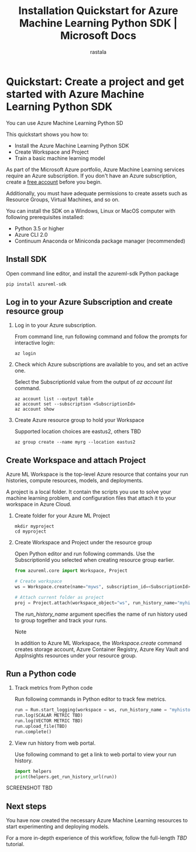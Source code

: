 ﻿---
title: Installation Quickstart for Azure Machine Learning Python SDK | Microsoft Docs
description: In this Quickstart, you can learn how to install and get started with Azure Machine Learning using the Python SDK.
services: machine-learning
author: rastala
ms.author: roastala
manager: haining
ms.service: machine-learning
ms.component: core
ms.workload: data-services
ms.custom: mvc
ms.topic: quickstart
ms.date: 7/27/2018
---

# Quickstart: Create a project and get started with Azure Machine Learning Python SDK

You can use Azure Machine Learning Python SD

This quickstart shows you how to:

* Install the Azure Machine Learning Python SDK
* Create Workspace and Project
* Train a basic machine learning model 

As part of the Microsoft Azure portfolio, Azure Machine Learning services require an Azure subscription. If you don't have an Azure subscription, create a [free account](https://azure.microsoft.com/free/?WT.mc_id=A261C142F) before you begin.

Additionally, you must have adequate permissions to create assets such as Resource Groups, Virtual Machines, and so on.

<a name="prerequisites"></a>You can install the SDK on a Windows, Linux or MacOS computer with following prerequisites installed:

* Python 3.5 or higher
* Azure CLI 2.0
* Continuum Anaconda or Miniconda package manager (recommended)

## Install SDK

Open command line editor, and install the azureml-sdk Python package

```
pip install azureml-sdk
```

## Log in to your Azure Subscription and create resource group

1. Log in to your Azure subscription.

   From command line, run following command and follow the prompts for interactive login:

   ```azurecli
   az login
   ```

 2. Check which Azure subscriptions are available to you, and set an active one. 
 
    Select the SubscriptionId value from the output of *az account list* command.

    ```azurecli
    az account list --output table
    az account set --subscription <SubscriptionId>
    az account show
    ```

   3. Create Azure resource group to hold your Workspace

      Supported location choices are eastus2, others TBD

      ```azurecli
      az group create --name myrg --location eastus2
      ```

## Create Workspace and attach Project

Azure ML Workspace is the top-level Azure resource that contains your run histories, compute resources, models, and deployments.

A project is a local folder. It contain the scripts you use to solve your machine learning problem, and configuration files that attach it to your workspace in Azure Cloud.

1. Create folder for your Azure ML Project

   ```
   mkdir myproject
   cd myproject
   ```

2. Create Workspace and Project under the resource group 

   Open Python editor and run following commands. Use the SubscriptionId you selected when creating resource group earlier.

   ```python
   from azureml.core import Workspace, Project

   # Create workspace
   ws = Workspace.create(name="myws", subscription_id=<SubscriptionId>, resource_group="myrg")

   # Attach current folder as project
   proj = Project.attach(workspace_object="ws", run_history_name="myhistory")
   ```

   The *run_history_name* argument specifies the name of run history used to group together and track your runs.

   >[!NOTE]
   >In addition to Azure ML Workspace, the *Workspace.create* command creates storage account, Azure Container Registry, Azure Key Vault and AppInsights resources under your resource group.

## Run a Python code

1. Track metrics from Python code

   Run following commands in Python editor to track few metrics.

   ```python
   run = Run.start_logging(workspace = ws, run_history_name = "myhistory")
   run.log(SCALAR METRIC TBD)
   run.log(VECTOR METRIC TBD)
   run.upload_file(TBD)
   run.complete()
   ```

2. View run history from web portal.

   Use following command to get a link to web portal to view your run history.

   ```python
   import helpers
   print(helpers.get_run_history_url(run))
   ```

SCREENSHOT TBD

## Next steps

You have now created the necessary Azure Machine Learning resources to start experimenting and deploying models.

For a more in-depth experience of this workflow, follow the full-length *TBD* tutorial.
